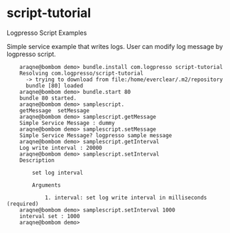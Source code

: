 script-tutorial
==================

Logpresso Script Examples

Simple service example that writes logs. User can modify log message by logpresso script.

~~~
    araqne@bombom demo> bundle.install com.logpresso script-tutorial
    Resolving com.logpresso/script-tutorial
      -> trying to download from file:/home/everclear/.m2/repository
      bundle [80] loaded
    araqne@bombom demo> bundle.start 80
    bundle 80 started.
    araqne@bombom demo> samplescript.
    getMessage  setMessage  
    araqne@bombom demo> samplescript.getMessage
    Simple Service Message : dummy
    araqne@bombom demo> samplescript.setMessage
    Simple Service Message? logpresso sample message
    araqne@bombom demo> samplescript.getInterval
    Log write interval : 20000
    araqne@bombom demo> samplescript.setInterval
    Description

        set log interval

        Arguments

            1. interval: set log write interval in milliseconds (required)
    araqne@bombom demo> samplescript.setInterval 1000
    interval set : 1000
    araqne@bombom demo> 
~~~
